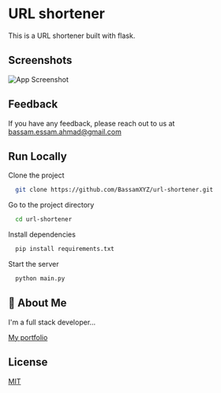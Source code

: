 # URL shortener

This is a URL shortener built with flask.

## Screenshots

![App Screenshot](https://i.postimg.cc/43HN69Ch/url-shortener.png)

## Feedback

If you have any feedback, please reach out to us at <bassam.essam.ahmad@gmail.com>

## Run Locally

Clone the project

```bash
  git clone https://github.com/BassamXYZ/url-shortener.git
```

Go to the project directory

```bash
  cd url-shortener
```

Install dependencies

```bash
  pip install requirements.txt
```

Start the server

```bash
  python main.py
```

## 🚀 About Me

I'm a full stack developer...

[My portfolio](https://bassamahmad.netlify.app)

## License

[MIT](https://choosealicense.com/licenses/mit/)
